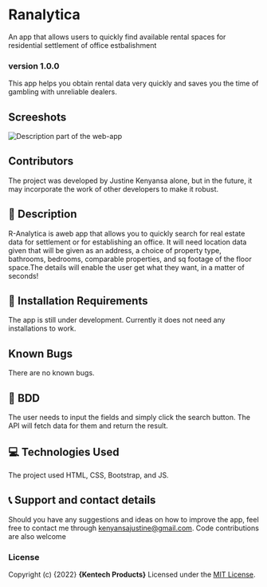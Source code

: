 # Ranalytica
An app that allows users to quickly find available rental spaces for residential settlement of office estbalishment
### version 1.0.0
This app helps you obtain rental data very quickly and saves you the time of gambling with unreliable dealers.
## Screeshots
![Description part of the web-app](./ranalytica.png)

## Contributors
The project was developed by Justine Kenyansa alone, but in the future, it may incorporate the work of other developers to make it robust.
## :flashlight: Description
R-Analytica is aweb app that allows you to quickly search for real estate data for settlement or for establishing an office. It will need location data given that will be given as an address, a choice of property type, bathrooms, bedrooms, comparable properties, and sq footage of the floor space.The details will enable the user get what they want, in a matter of seconds!
## :pushpin: Installation Requirements
The app is still under development. Currently it does not need any installations to work.
## Known Bugs
There are no known bugs.
## :pushpin: BDD
The user needs to input the fields and simply click the search button. The API will fetch data for them and return the result.
## :computer: Technologies Used
 The project used HTML, CSS, Bootstrap, and JS. 
 ## :telephone_receiver: Support and contact details
Should you have any suggestions and ideas on how to improve the app, feel free to contact me through kenyansajustine@gmail.com.
Code contributions are also welcome
### License
Copyright (c) {2022} **{Kentech Products}**
Licensed under the [MIT License](LICENSE).
